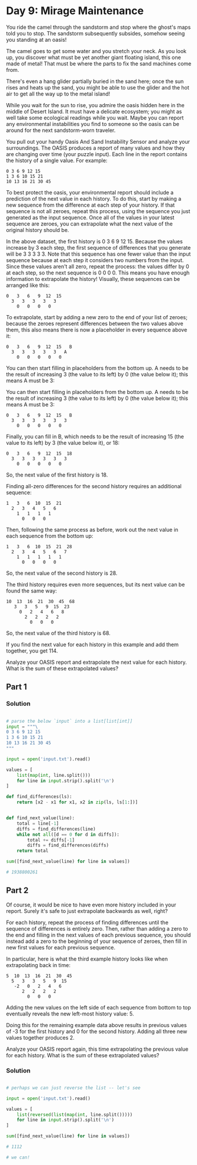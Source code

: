 # Day 9: Mirage Maintenance

You ride the camel through the sandstorm and stop where the ghost's maps told you to
stop. The sandstorm subsequently subsides, somehow seeing you standing at an oasis!

The camel goes to get some water and you stretch your neck. As you look up, you discover
what must be yet another giant floating island, this one made of metal! That must be
where the parts to fix the sand machines come from.

There's even a hang glider partially buried in the sand here; once the sun rises and
heats up the sand, you might be able to use the glider and the hot air to get all the
way up to the metal island!

While you wait for the sun to rise, you admire the oasis hidden here in the middle of
Desert Island. It must have a delicate ecosystem; you might as well take some ecological
readings while you wait. Maybe you can report any environmental instabilities you find
to someone so the oasis can be around for the next sandstorm-worn traveler.

You pull out your handy Oasis And Sand Instability Sensor and analyze your surroundings.
The OASIS produces a report of many values and how they are changing over time (your
puzzle input). Each line in the report contains the history of a single value. For
example:

```
0 3 6 9 12 15
1 3 6 10 15 21
10 13 16 21 30 45
```

To best protect the oasis, your environmental report should include a prediction of the
next value in each history. To do this, start by making a new sequence from the
difference at each step of your history. If that sequence is not all zeroes, repeat this
process, using the sequence you just generated as the input sequence. Once all of the
values in your latest sequence are zeroes, you can extrapolate what the next value of
the original history should be.

In the above dataset, the first history is 0 3 6 9 12 15. Because the values increase by
3 each step, the first sequence of differences that you generate will be 3 3 3 3 3. Note
that this sequence has one fewer value than the input sequence because at each step it
considers two numbers from the input. Since these values aren't all zero, repeat the
process: the values differ by 0 at each step, so the next sequence is 0 0 0 0. This
means you have enough information to extrapolate the history! Visually, these sequences
can be arranged like this:

```
0   3   6   9  12  15
  3   3   3   3   3
    0   0   0   0
```

To extrapolate, start by adding a new zero to the end of your list of zeroes; because
the zeroes represent differences between the two values above them, this also means
there is now a placeholder in every sequence above it:

```
0   3   6   9  12  15   B
  3   3   3   3   3   A
    0   0   0   0   0
```

You can then start filling in placeholders from the bottom up. A needs to be the result
of increasing 3 (the value to its left) by 0 (the value below it); this means A must be
3:

You can then start filling in placeholders from the bottom up. A needs to be the result of increasing 3 (the value to its left) by 0 (the value below it); this means A must be 3:

```
0   3   6   9  12  15   B
  3   3   3   3   3   3
    0   0   0   0   0
```

Finally, you can fill in B, which needs to be the result of increasing 15 (the value to
its left) by 3 (the value below it), or 18:

```
0   3   6   9  12  15  18
  3   3   3   3   3   3
    0   0   0   0   0
```

So, the next value of the first history is 18.

Finding all-zero differences for the second history requires an additional sequence:

```
1   3   6  10  15  21
  2   3   4   5   6
    1   1   1   1
      0   0   0
```

Then, following the same process as before, work out the next value in each sequence
from the bottom up:

```
1   3   6  10  15  21  28
  2   3   4   5   6   7
    1   1   1   1   1
      0   0   0   0
```

So, the next value of the second history is 28.

The third history requires even more sequences, but its next value can be found the same way:

```
10  13  16  21  30  45  68
   3   3   5   9  15  23
     0   2   4   6   8
       2   2   2   2
         0   0   0
```

So, the next value of the third history is 68.

If you find the next value for each history in this example and add them together, you
get 114.

Analyze your OASIS report and extrapolate the next value for each history. What is the
sum of these extrapolated values?

## Part 1

### Solution

```python

# parse the below `input` into a list[list[int]]
input = """\
0 3 6 9 12 15
1 3 6 10 15 21
10 13 16 21 30 45
"""

input = open('input.txt').read()

values = [
    list(map(int, line.split()))
    for line in input.strip().split('\n')
]

def find_differences(ls):
    return [x2 - x1 for x1, x2 in zip(ls, ls[1:])]


def find_next_value(line):
    total = line[-1]
    diffs = find_differences(line)
    while not all([d == 0 for d in diffs]):
        total += diffs[-1]
        diffs = find_differences(diffs)
    return total

sum([find_next_value(line) for line in values])

# 1938800261

```

## Part 2

Of course, it would be nice to have even more history included in your report. Surely
it's safe to just extrapolate backwards as well, right?

For each history, repeat the process of finding differences until the sequence of
differences is entirely zero. Then, rather than adding a zero to the end and filling in
the next values of each previous sequence, you should instead add a zero to the
beginning of your sequence of zeroes, then fill in new first values for each previous
sequence.

In particular, here is what the third example history looks like when extrapolating back
in time:

```
5  10  13  16  21  30  45
  5   3   3   5   9  15
   -2   0   2   4   6
      2   2   2   2
        0   0   0
```

Adding the new values on the left side of each sequence from bottom to top eventually
reveals the new left-most history value: 5.

Doing this for the remaining example data above results in previous values of -3 for the
first history and 0 for the second history. Adding all three new values together
produces 2.

Analyze your OASIS report again, this time extrapolating the previous value for each
history. What is the sum of these extrapolated values?

### Solution

```python

# perhaps we can just reverse the list -- let's see

input = open('input.txt').read()

values = [
    list(reversed(list(map(int, line.split()))))
    for line in input.strip().split('\n')
]

sum([find_next_value(line) for line in values])

# 1112

# we can!

```
